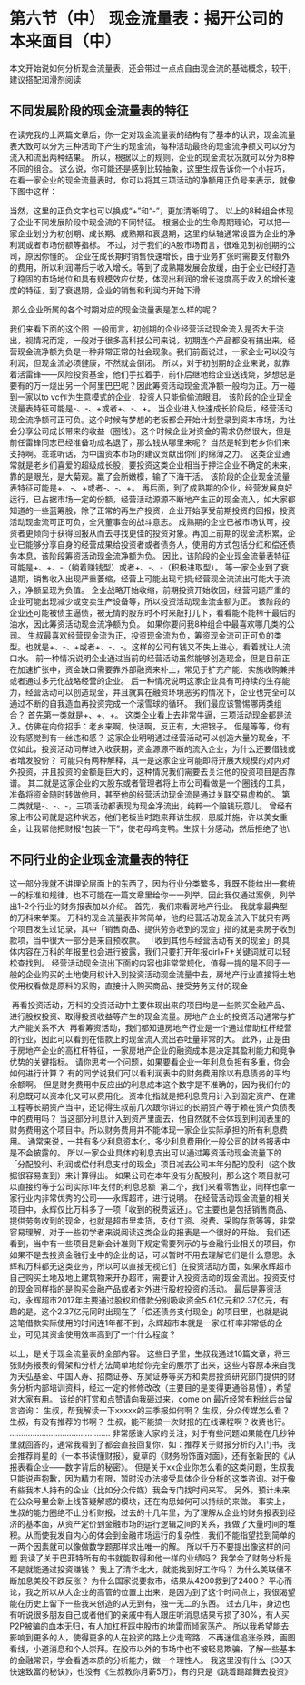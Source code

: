 # 第六节（中） 现金流量表：揭开公司的本来面目（中）

本文开始说如何分析现金流量表，还会带过一点点自由现金流的基础概念，较干，建议搭配润滑剂阅读


## 不同发展阶段的现金流量表的特征

在读完我的上两篇文章后，你一定对现金流量表的结构有了基本的认识，现金流量表大致可以分为三种活动下产生的现金流，每种活动最终的现金流净额又可以分为流入和流出两种结果。
所以，根据以上的规则，企业的现金流状况就可以分为8种不同的组合。
这么说，你可能还是感到比较抽象，这里生叔告诉你一个小技巧，在看一家企业的现金流量表时，你可以将其三项活动的净额用正负号来表示，就像下图中这样：
<img :src="$withBase('/images/caibao/20.jpg')" >

当然，这里的正负文字也可以换成“+”和“-”，更加清晰明了。
以上的8种组合体现了企业不同发展阶段中现金流的不同特征。
根据企业的生命周期理论，可以把一家企业划分为初创期、成长期、成熟期和衰退期，这里的纵轴通常设置为企业的净利润或者市场份额等指标。
不过，对于我们的A股市场而言，很难见到初创期的公司，原因你懂的。
企业在成长期时销售快速增长，由于业务扩张时需要支付额外的费用，所以利润滞后于收入增长。等到了成熟期发展会放缓，由于企业已经打造了稳固的市场地位和具有规模效应优势，体现出利润的增长速度高于收入的增长速度的特征，到了衰退期，企业的销售和利润均开始下滑

<img :src="$withBase('/images/caibao/21.jpg')" >
那么企业所属的各个时期对应的现金流量表是怎么样的呢？

我们来看下面的这个图
<img :src="$withBase('/images/caibao/22.jpg')" >
一般而言，初创期的企业经营活动现金流入是否大于流出，视情况而定，一般对于很多高科技公司来说，初期连个产品都没有搞出来，经营现金流净额为负是一种非常正常的社会现象。我们前面说过，一家企业可以没有利润，但现金流必须健康，不然就会倒闭。
所以，对于初创期的企业来说，就靠着活雷锋——风险投资基金，他们手拉着手，前仆后继地给企业送钱烧，梦想总是要有的万一烧出另一个阿里巴巴呢？因此筹资活动现金流净额一般均为正。万一碰到一家以to vc作为生意模式的企业，投资人只能偷偷流眼泪。
该阶段的企业现金流量表特征可能是-、-、+或者+、-、+。
当企业进入快速成长阶段后，经营活动现金流净额可正可负。这个时候有梦想的老板都会开始计划登录到资本市场，为社会分享公司成长带来的收益（圈钱）。这个时候企业对资金的需求仍然很大，但是前任雷锋同志已经准备功成名退了，那么钱从哪里来呢？
当然是轮到老乡你们来支持啊。乖乖听话，为中国资本市场的建议贡献出你们的绵薄之力。
这类企业通常就是老乡们喜爱的超级成长股，要投资这类企业相当于押注企业不确定的未来，靠的是眼光，是大菊观。赢了会所嫩模，输了下海干活。
该阶段的企业现金流量表特征可能是+、-、+或者-、-、+。
再后面，到了成熟期的企业，经营发展良好运行，已占据市场一定的份额，经营活动源源不断地产生正的现金流入，如大家都知道的一些蓝筹股，除了正常的再生产投资，企业开始享受前期投资的回报，投资活动现金流可正可负，全凭董事会的战斗意志。
成熟期的企业已被市场认可，投资者更倾向于获得回报从而去寻找更佳的投资对象。再加上前期的现金流积累，企业已能够分享自身的经营成果给投资者或者债务人，使用的方式包括分红和偿还债务本息，该阶段筹资活动现金流净额为负。
因此，该阶段的企业现金流量表特征可能是+、+、-（躺着赚钱型）或者+、-、-（积极进取型）。
等一家企业到了衰退期，销售收入出现严重萎缩，经营上可能出现亏损;经营现金流流出可能大于流入，净额呈现为负值。
企业战略开始收缩，前期投资开始收回，经营问题严重的企业可能出现减少或变卖生产设备等，所以投资活动现金流金额为正。
该阶段的企业还可能被债主逼债，被无情的股东时不时来敲打几下，看看能不能榨干最后的油水，因此筹资活动现金流净额为负。
如果你要问我8种组合中最喜欢哪几类的公司。
生叔最喜欢经营现金流为正，投资现金流为负，筹资现金流可正可负的类型。也就是+、-、+或者+、-、-。这样的公司有钱又不失上进心，看着就让人流口水。
前一种情况说明企业通过当前的经营活动虽然能够创造现金，但是目前正在加速扩张中，资金缺口需要靠外部融资来补上，常见于扩充产能、实施收购兼并或者通过多元化战略经营的企业。
后一种情况说明这家企业具有可持续的生存能力，经营活动可以创造现金，并且就算在融资环境恶劣的情况下，企业也完全可以通过不断的自我造血再投资完成一个滚雪球的循环。
我们最应该警惕哪两类组合？
首先第一类就是+、+、+。
这类企业看上去非常牛逼，三项活动现金都是流入。仿佛在向你招手：老乡来啊，快活啊，反正有，大把银子。
但是等等，你有没有感觉到有一丝违和感？
这家企业明明通过经营活动可以创造大量的现金，不仅如此，投资活动同样进入收获期，资金源源不断的流入企业，为什么还要借钱或者增发股份？
可能只有两种解释，其一是这家企业可能即将开展大规模的对内对外投资，并且投资的金额是巨大的，这种情况我们需要去关注他的投资项目是否靠谱。
其二就是这家企业的大股东或者管理者将上市公司看做是一个圈钱的工具，准备将资金随时转做他用，甚至他的经营活动现金流是通过关联交易虚构的。
第二类就是-、-、-，三项活动都表现为现金净流出，纯粹一个赔钱玩意儿。
曾经有家上市公司就是这种状态，他们老板当时跑来拜访生叔，恩威并施，许以美女重金，让我帮他把财报“包装一下”，使老母鸡变鸭。生叔十分感动，然后拒绝了他\

## 不同行业的企业现金流量表的特征
这一部分我就不讲理论层面上的东西了，因为行业分类繁多，我既不能给出一套统一的标准和规律，也不可能在一篇文章里给你一一列举。因此我仅通过案例，列举出1-2个行业的财务报表加以介绍。
首先，我们来看房地产行业。
我就拿最典型的万科来举栗。
万科的现金流量表非常简单，他的经营活动现金流入下就只有两个项目发生过记录，其中「销售商品、提供劳务收到的现金」指的就是卖房子收到款项，当中很大一部分是来自预收款。
「收到其他与经营活动有关的现金」的具体内容在万科的年报里也会进行披露，我们只要打开年报cirl+F+关键词就可以轻松查找到。
经营活动现金流出下面的内容也非常常规化，值得一提的是不同于一般的企业购买的土地使用权计入到投资活动现金流量中去，房地产行业直接将土地使用权看做是原料的采购，直接计入购买商品、接受劳务支付的现金

<img :src="$withBase('/images/caibao/23.jpg')" >
再看投资活动，万科的投资活动中主要体现出来的项目均是一些购买金融产品、进行股权投资、取得投资收益等产生的现金流量。房地产企业的投资活动通常与扩大产能关系不大

<img :src="$withBase('/images/caibao/24.jpg')" >
再看筹资活动，我们都知道房地产行业是一个通过借助杠杆经营的行业，因此可以看到在借款上的现金流入流出吞吐量非常的大。
此外，正是由于房地产企业的高杠杆特征，一家房地产企业的融资成本是决定其盈利能力和竞争优势的关键指标。
请你思考一个问题，如果要看企业一年利息负担有多重，你会如何进行计算？
有的同学说我们可以看利润表中的财务费用除以有息债务的平均余额啊。
但是财务费用中反应出的利息成本这个数字是不准确的，因为我们付的利息既可以资本化又可以费用化。资本化指就是把利息费用计入到固定资产、在建工程等长期资产当中，还记得生叔前几次跟你讲过的长期资产等于赖在资产负债表中的费用吗？
当这部分利息计入到资产里面去，他自然就不会体现到利润表里的财务费用这个项目中。所以财务费用并不能体现一家企业实际承担的所有利息费用。
通常来说，一共有多少利息资本化，多少利息费用化一般公司的财务报表中是不会披露的。
所以一家企业具体的利息支出可以通过筹资活动现金流量下的「分配股利、利润或偿付利息支付的现金」项目减去公司本年分配的股利（这个数据很容易查到）来计算得出。
如果公司在本年没有分配股利，那么这个项目就可以直接约等于公司实际1年支付的利息总额
<img :src="$withBase('/images/caibao/25.jpg')" >
第二个，我们来看零售业，同样也拿一家行业内非常优秀的公司——永辉超市，进行说明。
在经营活动现金流量的相关项目中，永辉仅比万科多了一项「收到的税费返还」。它主要也是包括销售商品、提供劳务收到的现金，也就是超市里卖货，支付工资、税费、采购存货等等，非常容易理解，对于一些初学者来说阅读这类企业的报表是一个很好的开始。
我们还看到，当中有一些项目是新会计准则下规定需要列示的与金融行业相关的项目，你如果不是去投资金融行业中的企业的话，可以暂时不用去理解它们是什么意思。永辉和万科都无这类业务，所以可以直接无视它们

<img :src="$withBase('/images/caibao/26.jpg')" >
在投资活动方面，如果永辉超市自己购买土地及地上建筑物来开办超市，需要计入投资活动的现金流出。投资支付的现金同样指的是购买金融产品或者对外进行股权投资的活动。
最后是筹资活动，永辉超市2017年主要通过股权和借款分别吸收资金5.61亿元和2.37亿元，有趣的是，这个2.37亿元同时出现在了「偿还债务支付现金」的项目里，也就是说这笔借款实际使用的时间连1年都不到，永辉超市本就是一家杠杆率非常低的企业，可见其资金使用效率高到了一个什么程度？


<img :src="$withBase('/images/caibao/27.jpg')" >

以上，是关于现金流量表的全部内容。
这些日子里，生叔我通过10篇文章，将三张财务报表的骨架和分析方法简单地给你完全的展示了出来，这些内容原本来自我为天弘基金、中国人寿、招商证券、东吴证券等买方和卖房投资研究部门提供的财务分析内部培训资料，经过一定的修修改改（主要目的是变得更通俗易懂），希望对大家有用。
该给的打赏和点赞请向我砸过来，come on
最近经常有粉丝后台留言咨询：
生叔，帮我解读一下xxxxx的三季报如何啊？
生叔，分众传媒怎么看？
生叔，有没有推荐的书啊？
生叔，能不能搞一次财报的在线课程啊？收费也行。
............................................
非常感谢大家的关注，对于有些问题如果能在几秒钟里就回答的，通常我看到了都会直接回复你，如：推荐关于财报分析的入门书，我会推荐肖星的《一本书读懂财报》，夏草的《财务粉饰面对面》，还有张新民的《从报表看企业——数字背后的秘密》。
但是关于xx企业你怎么看的这类问题，生叔我只能说声抱歉，因为精力有限，暂时没办法接受具体企业分析的这类咨询。对于像有些我本人持有的企业（比如分众传媒）我会专门找时间来写。
另外，预计未来在公众号里会新上线答疑解惑的模块，还在构思如何可以持续的来做。
事实上，生叔的能力圈绝不止分析财报，过去的十几年里，为了理解从企业的财务报表到经济的基本面，从资产定价到金融市场的运行逻辑之间的关系，我做了大量时间的堆积。从而使我发自内心的体会到金融市场运行的复杂性，我们不能指望找到简单的一两个因素就可以像做数学题那样求出唯一的解。
所以千万不要提出像这样的问题
我读了关于巴菲特所有的书就能取得和他一样的业绩吗？
我学会了财务分析是不是就能通过投资赚钱？
我上了清华北大，就能找到好工作吗？
为什么美联储不断加息美股不跌反涨？
为什么国家说要救市，结果从4200救到了2400？
平心而论，我之所以从大企业的高管的位置上出来，是因为到了这个时间点上，我很渴望能在历史上留下一些我来创造的从无到有，独一无二的东西。
过去几年，身边也有听说很多朋友自己或者他们的亲戚中有人跟庄听消息结果亏损了80%，有人买P2P被骗的血本无归，有人加杠杆踩中股市的地雷而倾家荡产。
所以我希望能去影响到更多的人，使得更多的人在投资的路上少走弯路，不再迷信追涨杀跌，画图看线，小道消息和个人崇拜。在股市以外的市场中也不被轻易欺骗，了解一些基本的金融常识，学会看透本质的分析能力，做一个理性人。
我这里没有什么《30天快速致富的秘诀》，也没有《生叔教你月薪5万》，有的只是《跳着踢踏舞去投资》

